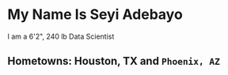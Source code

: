 # My Name Is Seyi Adebayo
  I am a 6'2", 240 lb Data Scientist
## Hometowns: **Houston, TX** and `Phoenix, AZ`
